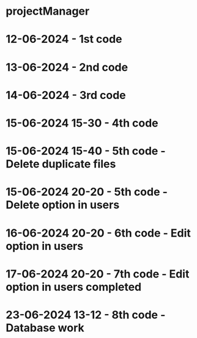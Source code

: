# projectManager
# 12-06-2024 - 1st code
# 13-06-2024 - 2nd code
# 14-06-2024 - 3rd code
# 15-06-2024 15-30 - 4th code
# 15-06-2024 15-40 - 5th code - Delete duplicate files
# 15-06-2024 20-20 - 5th code - Delete option in users
# 16-06-2024 20-20 - 6th code - Edit option in users
# 17-06-2024 20-20 - 7th code - Edit option in users completed
# 23-06-2024 13-12 - 8th code - Database work
